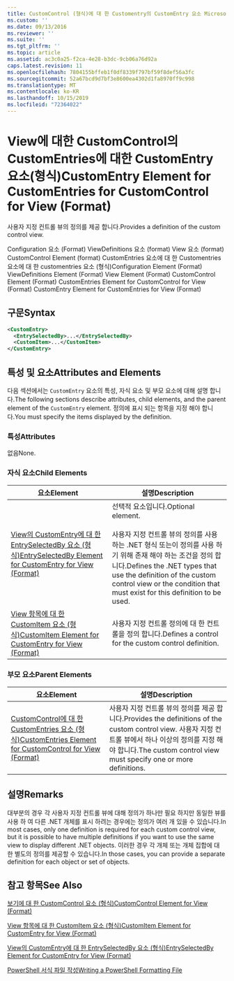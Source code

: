 ```yaml
---
title: CustomControl (형식)에 대 한 Customentry의 CustomEntry 요소 Microsoft Docs
ms.custom: ''
ms.date: 09/13/2016
ms.reviewer: ''
ms.suite: ''
ms.tgt_pltfrm: ''
ms.topic: article
ms.assetid: ac3c0a25-f2ca-4e28-b3dc-9cb06a76d92a
caps.latest.revision: 11
ms.openlocfilehash: 7804155bffeb1f0df8339f797bf59f8def56a3fc
ms.sourcegitcommit: 52a67bcd9d7bf3e8600ea4302d1fa8970ff9c998
ms.translationtype: MT
ms.contentlocale: ko-KR
ms.lasthandoff: 10/15/2019
ms.locfileid: "72364022"
---
```

# <a name="customentry-element-for-customentries-for-customcontrol-for-view-format"></a><span data-ttu-id="6bcee-102">View에 대한 CustomControl의 CustomEntries에 대한 CustomEntry 요소(형식)</span><span class="sxs-lookup"><span data-stu-id="6bcee-102">CustomEntry Element for CustomEntries for CustomControl for View (Format)</span></span>

<span data-ttu-id="6bcee-103">사용자 지정 컨트롤 뷰의 정의를 제공 합니다.</span><span class="sxs-lookup"><span data-stu-id="6bcee-103">Provides a definition of the custom control view.</span></span>

<span data-ttu-id="6bcee-104">Configuration 요소 (Format) ViewDefinitions 요소 (format) View 요소 (format) CustomControl Element (format) CustomEntries 요소에 대 한 Customentries 요소에 대 한 customentries 요소 (형식)</span><span class="sxs-lookup"><span data-stu-id="6bcee-104">Configuration Element (Format) ViewDefinitions Element (Format) View Element (Format) CustomControl Element (Format) CustomEntries Element for CustomControl for View (Format) CustomEntry Element for CustomEntries for View (Format)</span></span>

## <a name="syntax"></a><span data-ttu-id="6bcee-105">구문</span><span class="sxs-lookup"><span data-stu-id="6bcee-105">Syntax</span></span>

```xml
<CustomEntry>
  <EntrySelectedBy>...</EntrySelectedBy>
  <CustomItem>...</CustomItem>
</CustomEntry>
```

## <a name="attributes-and-elements"></a><span data-ttu-id="6bcee-106">특성 및 요소</span><span class="sxs-lookup"><span data-stu-id="6bcee-106">Attributes and Elements</span></span>

<span data-ttu-id="6bcee-107">다음 섹션에서는 `CustomEntry` 요소의 특성, 자식 요소 및 부모 요소에 대해 설명 합니다.</span><span class="sxs-lookup"><span data-stu-id="6bcee-107">The following sections describe attributes, child elements, and the parent element of the `CustomEntry` element.</span></span> <span data-ttu-id="6bcee-108">정의에 표시 되는 항목을 지정 해야 합니다.</span><span class="sxs-lookup"><span data-stu-id="6bcee-108">You must specify the items displayed by the definition.</span></span>

### <a name="attributes"></a><span data-ttu-id="6bcee-109">특성</span><span class="sxs-lookup"><span data-stu-id="6bcee-109">Attributes</span></span>

<span data-ttu-id="6bcee-110">없음</span><span class="sxs-lookup"><span data-stu-id="6bcee-110">None.</span></span>

### <a name="child-elements"></a><span data-ttu-id="6bcee-111">자식 요소</span><span class="sxs-lookup"><span data-stu-id="6bcee-111">Child Elements</span></span>

|<span data-ttu-id="6bcee-112">요소</span><span class="sxs-lookup"><span data-stu-id="6bcee-112">Element</span></span>|<span data-ttu-id="6bcee-113">설명</span><span class="sxs-lookup"><span data-stu-id="6bcee-113">Description</span></span>|
|-------------|-----------------|
|[<span data-ttu-id="6bcee-114">View의 CustomEntry에 대 한 EntrySelectedBy 요소 (형식)</span><span class="sxs-lookup"><span data-stu-id="6bcee-114">EntrySelectedBy Element for CustomEntry for View (Format)</span></span>](./entryselectedby-element-for-customentry-for-customcontrol-for-view-format.md)|<span data-ttu-id="6bcee-115">선택적 요소입니다.</span><span class="sxs-lookup"><span data-stu-id="6bcee-115">Optional element.</span></span><br /><br /> <span data-ttu-id="6bcee-116">사용자 지정 컨트롤 뷰의 정의를 사용 하는 .NET 형식 또는이 정의를 사용 하기 위해 존재 해야 하는 조건을 정의 합니다.</span><span class="sxs-lookup"><span data-stu-id="6bcee-116">Defines the .NET types that use the definition of the custom control view or the condition that must exist for this definition to be used.</span></span>|
|[<span data-ttu-id="6bcee-117">View 항목에 대 한 CustomItem 요소 (형식)</span><span class="sxs-lookup"><span data-stu-id="6bcee-117">CustomItem Element for CustomEntry for View (Format)</span></span>](./customitem-element-for-customentry-for-customcontrol-for-view-format.md)|<span data-ttu-id="6bcee-118">사용자 지정 컨트롤 정의에 대 한 컨트롤을 정의 합니다.</span><span class="sxs-lookup"><span data-stu-id="6bcee-118">Defines a control for the custom control definition.</span></span>|

### <a name="parent-elements"></a><span data-ttu-id="6bcee-119">부모 요소</span><span class="sxs-lookup"><span data-stu-id="6bcee-119">Parent Elements</span></span>

|<span data-ttu-id="6bcee-120">요소</span><span class="sxs-lookup"><span data-stu-id="6bcee-120">Element</span></span>|<span data-ttu-id="6bcee-121">설명</span><span class="sxs-lookup"><span data-stu-id="6bcee-121">Description</span></span>|
|-------------|-----------------|
|[<span data-ttu-id="6bcee-122">CustomControl에 대 한 CustomEntries 요소 (형식)</span><span class="sxs-lookup"><span data-stu-id="6bcee-122">CustomEntries Element for CustomControl for View (Format)</span></span>](./customentries-element-for-customcontrol-for-view-format.md)|<span data-ttu-id="6bcee-123">사용자 지정 컨트롤 뷰의 정의를 제공 합니다.</span><span class="sxs-lookup"><span data-stu-id="6bcee-123">Provides the definitions of the custom control view.</span></span> <span data-ttu-id="6bcee-124">사용자 지정 컨트롤 뷰에서 하나 이상의 정의를 지정 해야 합니다.</span><span class="sxs-lookup"><span data-stu-id="6bcee-124">The custom control view must specify one or more definitions.</span></span>|

## <a name="remarks"></a><span data-ttu-id="6bcee-125">설명</span><span class="sxs-lookup"><span data-stu-id="6bcee-125">Remarks</span></span>

<span data-ttu-id="6bcee-126">대부분의 경우 각 사용자 지정 컨트롤 뷰에 대해 정의가 하나만 필요 하지만 동일한 뷰를 사용 하 여 다른 .NET 개체를 표시 하려는 경우에는 정의가 여러 개 있을 수 있습니다.</span><span class="sxs-lookup"><span data-stu-id="6bcee-126">In most cases, only one definition is required for each custom control view, but it is possible to have multiple definitions if you want to use the same view to display different .NET objects.</span></span> <span data-ttu-id="6bcee-127">이러한 경우 각 개체 또는 개체 집합에 대 한 별도의 정의를 제공할 수 있습니다.</span><span class="sxs-lookup"><span data-stu-id="6bcee-127">In those cases, you can provide a separate definition for each object or set of objects.</span></span>

## <a name="see-also"></a><span data-ttu-id="6bcee-128">참고 항목</span><span class="sxs-lookup"><span data-stu-id="6bcee-128">See Also</span></span>

[<span data-ttu-id="6bcee-129">보기에 대 한 CustomControl 요소 (형식)</span><span class="sxs-lookup"><span data-stu-id="6bcee-129">CustomControl Element for View (Format)</span></span>](./customcontrol-element-for-view-format.md)

[<span data-ttu-id="6bcee-130">View 항목에 대 한 CustomItem 요소 (형식)</span><span class="sxs-lookup"><span data-stu-id="6bcee-130">CustomItem Element for CustomEntry for View (Format)</span></span>](./customitem-element-for-customentry-for-customcontrol-for-view-format.md)

[<span data-ttu-id="6bcee-131">View의 CustomEntry에 대 한 EntrySelectedBy 요소 (형식)</span><span class="sxs-lookup"><span data-stu-id="6bcee-131">EntrySelectedBy Element for CustomEntry for View (Format)</span></span>](./entryselectedby-element-for-customentry-for-customcontrol-for-view-format.md)

[<span data-ttu-id="6bcee-132">PowerShell 서식 파일 작성</span><span class="sxs-lookup"><span data-stu-id="6bcee-132">Writing a PowerShell Formatting File</span></span>](./writing-a-powershell-formatting-file.md)

